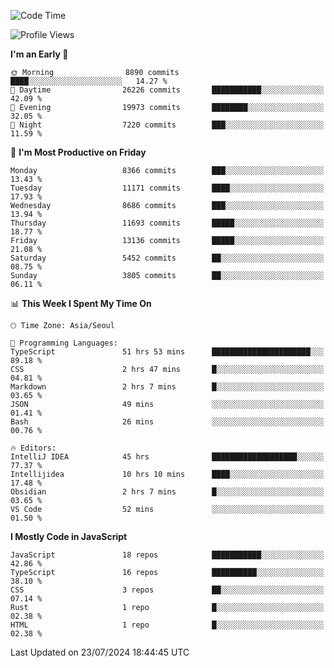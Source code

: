 <!--START_SECTION:waka-->
![Code Time](http://img.shields.io/badge/Code%20Time-6%2C462%20hrs%2021%20mins-blue)

![Profile Views](http://img.shields.io/badge/Profile%20Views-0-blue)

**I'm an Early 🐤** 

```text
🌞 Morning                8890 commits        ████░░░░░░░░░░░░░░░░░░░░░   14.27 % 
🌆 Daytime                26226 commits       ███████████░░░░░░░░░░░░░░   42.09 % 
🌃 Evening                19973 commits       ████████░░░░░░░░░░░░░░░░░   32.05 % 
🌙 Night                  7220 commits        ███░░░░░░░░░░░░░░░░░░░░░░   11.59 % 
```
📅 **I'm Most Productive on Friday** 

```text
Monday                   8366 commits        ███░░░░░░░░░░░░░░░░░░░░░░   13.43 % 
Tuesday                  11171 commits       ████░░░░░░░░░░░░░░░░░░░░░   17.93 % 
Wednesday                8686 commits        ███░░░░░░░░░░░░░░░░░░░░░░   13.94 % 
Thursday                 11693 commits       █████░░░░░░░░░░░░░░░░░░░░   18.77 % 
Friday                   13136 commits       █████░░░░░░░░░░░░░░░░░░░░   21.08 % 
Saturday                 5452 commits        ██░░░░░░░░░░░░░░░░░░░░░░░   08.75 % 
Sunday                   3805 commits        ██░░░░░░░░░░░░░░░░░░░░░░░   06.11 % 
```


📊 **This Week I Spent My Time On** 

```text
🕑︎ Time Zone: Asia/Seoul

💬 Programming Languages: 
TypeScript               51 hrs 53 mins      ██████████████████████░░░   89.18 % 
CSS                      2 hrs 47 mins       █░░░░░░░░░░░░░░░░░░░░░░░░   04.81 % 
Markdown                 2 hrs 7 mins        █░░░░░░░░░░░░░░░░░░░░░░░░   03.65 % 
JSON                     49 mins             ░░░░░░░░░░░░░░░░░░░░░░░░░   01.41 % 
Bash                     26 mins             ░░░░░░░░░░░░░░░░░░░░░░░░░   00.76 % 

🔥 Editors: 
IntelliJ IDEA            45 hrs              ███████████████████░░░░░░   77.37 % 
Intellijidea             10 hrs 10 mins      ████░░░░░░░░░░░░░░░░░░░░░   17.48 % 
Obsidian                 2 hrs 7 mins        █░░░░░░░░░░░░░░░░░░░░░░░░   03.65 % 
VS Code                  52 mins             ░░░░░░░░░░░░░░░░░░░░░░░░░   01.50 % 
```

**I Mostly Code in JavaScript** 

```text
JavaScript               18 repos            ███████████░░░░░░░░░░░░░░   42.86 % 
TypeScript               16 repos            ██████████░░░░░░░░░░░░░░░   38.10 % 
CSS                      3 repos             ██░░░░░░░░░░░░░░░░░░░░░░░   07.14 % 
Rust                     1 repo              █░░░░░░░░░░░░░░░░░░░░░░░░   02.38 % 
HTML                     1 repo              █░░░░░░░░░░░░░░░░░░░░░░░░   02.38 % 
```




 Last Updated on 23/07/2024 18:44:45 UTC
<!--END_SECTION:waka-->
